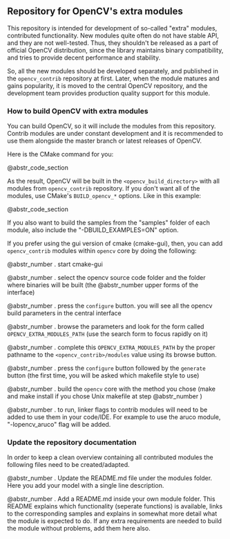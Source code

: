 ## Repository for OpenCV's extra modules

This repository is intended for development of so-called "extra" modules, contributed functionality. New modules quite often do not have stable API, and they are not well-tested. Thus, they shouldn't be released as a part of official OpenCV distribution, since the library maintains binary compatibility, and tries to provide decent performance and stability.

So, all the new modules should be developed separately, and published in the `opencv_contrib` repository at first. Later, when the module matures and gains popularity, it is moved to the central OpenCV repository, and the development team provides production quality support for this module.

### How to build OpenCV with extra modules

You can build OpenCV, so it will include the modules from this repository. Contrib modules are under constant development and it is recommended to use them alongside the master branch or latest releases of OpenCV.

Here is the CMake command for you:

@abstr_code_section 

As the result, OpenCV will be built in the `<opencv_build_directory>` with all modules from `opencv_contrib` repository. If you don't want all of the modules, use CMake's `BUILD_opencv_*` options. Like in this example:

@abstr_code_section 

If you also want to build the samples from the "samples" folder of each module, also include the "-DBUILD_EXAMPLES=ON" option.

If you prefer using the gui version of cmake (cmake-gui), then, you can add `opencv_contrib` modules within `opencv` core by doing the following:

@abstr_number . start cmake-gui

@abstr_number . select the opencv source code folder and the folder where binaries will be built (the @abstr_number upper forms of the interface)

@abstr_number . press the `configure` button. you will see all the opencv build parameters in the central interface

@abstr_number . browse the parameters and look for the form called `OPENCV_EXTRA_MODULES_PATH` (use the search form to focus rapidly on it)

@abstr_number . complete this `OPENCV_EXTRA_MODULES_PATH` by the proper pathname to the `<opencv_contrib>/modules` value using its browse button.

@abstr_number . press the `configure` button followed by the `generate` button (the first time, you will be asked which makefile style to use)

@abstr_number . build the `opencv` core with the method you chose (make and make install if you chose Unix makefile at step @abstr_number )

@abstr_number . to run, linker flags to contrib modules will need to be added to use them in your code/IDE. For example to use the aruco module, "-lopencv_aruco" flag will be added.

### Update the repository documentation

In order to keep a clean overview containing all contributed modules the following files need to be created/adapted.

@abstr_number . Update the README.md file under the modules folder. Here you add your model with a single line description.

@abstr_number . Add a README.md inside your own module folder. This README explains which functionality (seperate functions) is available, links to the corresponding samples and explains in somewhat more detail what the module is expected to do. If any extra requirements are needed to build the module without problems, add them here also.
